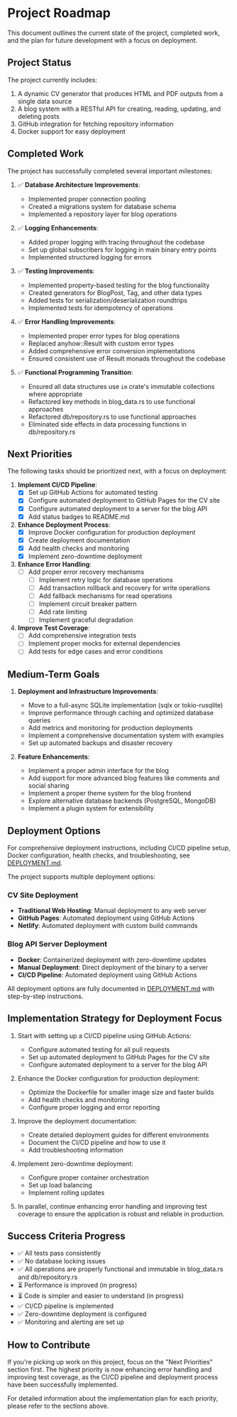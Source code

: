 # Project Roadmap

This document outlines the current state of the project, completed work, and the plan for future development with a focus on deployment.

## Project Status

The project currently includes:

1. A dynamic CV generator that produces HTML and PDF outputs from a single data source
2. A blog system with a RESTful API for creating, reading, updating, and deleting posts
3. GitHub integration for fetching repository information
4. Docker support for easy deployment

## Completed Work

The project has successfully completed several important milestones:

1. ✅ **Database Architecture Improvements**:
   - Implemented proper connection pooling
   - Created a migrations system for database schema
   - Implemented a repository layer for blog operations

2. ✅ **Logging Enhancements**:
   - Added proper logging with tracing throughout the codebase
   - Set up global subscribers for logging in main binary entry points
   - Implemented structured logging for errors

3. ✅ **Testing Improvements**:
   - Implemented property-based testing for the blog functionality
   - Created generators for BlogPost, Tag, and other data types
   - Added tests for serialization/deserialization roundtrips
   - Implemented tests for idempotency of operations

4. ✅ **Error Handling Improvements**:
   - Implemented proper error types for blog operations
   - Replaced anyhow::Result with custom error types
   - Added comprehensive error conversion implementations
   - Ensured consistent use of Result monads throughout the codebase

5. ✅ **Functional Programming Transition**:
   - Ensured all data structures use `im` crate's immutable collections where appropriate
   - Refactored key methods in blog_data.rs to use functional approaches
   - Refactored db/repository.rs to use functional approaches
   - Eliminated side effects in data processing functions in db/repository.rs

## Next Priorities

The following tasks should be prioritized next, with a focus on deployment:

1. **Implement CI/CD Pipeline**:
   - [x] Set up GitHub Actions for automated testing
   - [x] Configure automated deployment to GitHub Pages for the CV site
   - [x] Configure automated deployment to a server for the blog API
   - [x] Add status badges to README.md

2. **Enhance Deployment Process**:
   - [x] Improve Docker configuration for production deployment
   - [x] Create deployment documentation
   - [x] Add health checks and monitoring
   - [x] Implement zero-downtime deployment

3. **Enhance Error Handling**:
   - [ ] Add proper error recovery mechanisms
     - [ ] Implement retry logic for database operations
     - [ ] Add transaction rollback and recovery for write operations
     - [ ] Add fallback mechanisms for read operations
     - [ ] Implement circuit breaker pattern
     - [ ] Add rate limiting
     - [ ] Implement graceful degradation

4. **Improve Test Coverage**:
   - [ ] Add comprehensive integration tests
   - [ ] Implement proper mocks for external dependencies
   - [ ] Add tests for edge cases and error conditions

## Medium-Term Goals

1. **Deployment and Infrastructure Improvements**:
   - Move to a full-async SQLite implementation (sqlx or tokio-rusqlite)
   - Improve performance through caching and optimized database queries
   - Add metrics and monitoring for production deployments
   - Implement a comprehensive documentation system with examples
   - Set up automated backups and disaster recovery

2. **Feature Enhancements**:
   - Implement a proper admin interface for the blog
   - Add support for more advanced blog features like comments and social sharing
   - Implement a proper theme system for the blog frontend
   - Explore alternative database backends (PostgreSQL, MongoDB)
   - Implement a plugin system for extensibility

## Deployment Options

For comprehensive deployment instructions, including CI/CD pipeline setup, Docker configuration, health checks, and troubleshooting, see [DEPLOYMENT.md](DEPLOYMENT.md).

The project supports multiple deployment options:

### CV Site Deployment

- **Traditional Web Hosting**: Manual deployment to any web server
- **GitHub Pages**: Automated deployment using GitHub Actions
- **Netlify**: Automated deployment with custom build commands

### Blog API Server Deployment

- **Docker**: Containerized deployment with zero-downtime updates
- **Manual Deployment**: Direct deployment of the binary to a server
- **CI/CD Pipeline**: Automated deployment using GitHub Actions

All deployment options are fully documented in [DEPLOYMENT.md](DEPLOYMENT.md) with step-by-step instructions.

## Implementation Strategy for Deployment Focus

1. Start with setting up a CI/CD pipeline using GitHub Actions:
   - Configure automated testing for all pull requests
   - Set up automated deployment to GitHub Pages for the CV site
   - Configure automated deployment to a server for the blog API

2. Enhance the Docker configuration for production deployment:
   - Optimize the Dockerfile for smaller image size and faster builds
   - Add health checks and monitoring
   - Configure proper logging and error reporting

3. Improve the deployment documentation:
   - Create detailed deployment guides for different environments
   - Document the CI/CD pipeline and how to use it
   - Add troubleshooting information

4. Implement zero-downtime deployment:
   - Configure proper container orchestration
   - Set up load balancing
   - Implement rolling updates

5. In parallel, continue enhancing error handling and improving test coverage to ensure the application is robust and reliable in production.

## Success Criteria Progress

- ✅ All tests pass consistently
- ✅ No database locking issues
- ✅ All operations are properly functional and immutable in blog_data.rs and db/repository.rs
- ⏳ Performance is improved (in progress)
- ⏳ Code is simpler and easier to understand (in progress)
- ✅ CI/CD pipeline is implemented
- ✅ Zero-downtime deployment is configured
- ✅ Monitoring and alerting are set up

## How to Contribute

If you're picking up work on this project, focus on the "Next Priorities" section first. The highest priority is now enhancing error handling and improving test coverage, as the CI/CD pipeline and deployment process have been successfully implemented.

For detailed information about the implementation plan for each priority, please refer to the sections above.
